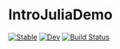 # IntroJuliaDemo

[![Stable](https://img.shields.io/badge/docs-stable-blue.svg)](https://r2cp.github.io/IntroJuliaDemo.jl/stable)
[![Dev](https://img.shields.io/badge/docs-dev-blue.svg)](https://r2cp.github.io/IntroJuliaDemo.jl/dev)
[![Build Status](https://github.com/r2cp/IntroJuliaDemo.jl/workflows/CI/badge.svg)](https://github.com/r2cp/IntroJuliaDemo.jl/actions)
